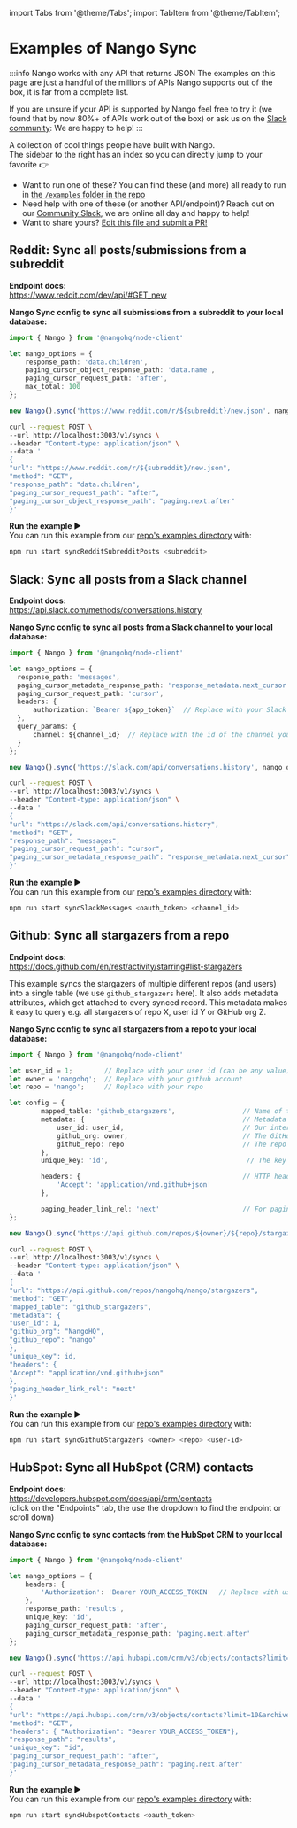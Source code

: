 
import Tabs from '@theme/Tabs';
import TabItem from '@theme/TabItem';

# Examples of Nango Sync

:::info Nango works with any API that returns JSON
The examples on this page are just a handful of the millions of APIs Nango supports out of the box, it is far from a complete list.

If you are unsure if your API is supported by Nango feel free to try it (we found that by now 80%+ of APIs work out of the box) or ask us on the [Slack community](https://nango.dev/slack): We are happy to help!
:::

A collection of cool things people have built with Nango.  
The sidebar to the right has an index so you can directly jump to your favorite 👉

* Want to run one of these? You can find these (and more) all ready to run in [the `/examples` folder in the repo](https://github.com/NangoHQ/nango/tree/main/examples)
* Need help with one of these (or another API/endpoint)? Reach out on our [Community Slack](https://nango.dev/slack), we are online all day and happy to help!
* Want to share yours? [Edit this file and submit a PR!](https://github.com/nangohq/nango/tree/main/docs/docs/real-world-examples.md)

## Reddit: Sync all posts/submissions from a subreddit

**Endpoint docs:**  
https://www.reddit.com/dev/api/#GET_new

**Nango Sync config to sync all submissions from a subreddit to your local database:**
<Tabs groupId="programming-language">
  <TabItem value="node" label="Node SDK">

```ts
import { Nango } from '@nangohq/node-client'

let nango_options = {
    response_path: 'data.children',
    paging_cursor_object_response_path: 'data.name',
    paging_cursor_request_path: 'after',
    max_total: 100
};

new Nango().sync('https://www.reddit.com/r/${subreddit}/new.json', nango_options);  // Replace ${subreddit} with your subreddit
```
  </TabItem>
  <TabItem value="curl" label="REST API (curl)">

  ```bash
  curl --request POST \
--url http://localhost:3003/v1/syncs \
 --header "Content-type: application/json" \
 --data '
 {
"url": "https://www.reddit.com/r/${subreddit}/new.json",
"method": "GET",
"response_path": "data.children",
"paging_cursor_request_path": "after",
"paging_cursor_object_response_path": "paging.next.after"
}'
  ```
  </TabItem>
</Tabs>

**Run the example ▶️**  
You can run this example from our [repo's examples directory](https://github.com/NangoHQ/nango/tree/main/examples) with:
```bash
npm run start syncRedditSubredditPosts <subreddit>
```

## Slack: Sync all posts from a Slack channel

**Endpoint docs:**  
https://api.slack.com/methods/conversations.history

**Nango Sync config to sync all posts from a Slack channel to your local database:**
<Tabs groupId="programming-language">
  <TabItem value="node" label="Node SDK">

```ts
import { Nango } from '@nangohq/node-client'

let nango_options = {
  response_path: 'messages',
  paging_cursor_metadata_response_path: 'response_metadata.next_cursor',
  paging_cursor_request_path: 'cursor',
  headers: {
      authorization: `Bearer ${app_token}`  // Replace with your Slack oauth_token
  },
  query_params: {
      channel: ${channel_id}  // Replace with the id of the channel you want to sync
  }
};

new Nango().sync('https://slack.com/api/conversations.history', nango_options); 
```
  </TabItem>
  <TabItem value="curl" label="REST API (curl)">

  ```bash
  curl --request POST \
--url http://localhost:3003/v1/syncs \
 --header "Content-type: application/json" \
 --data '
 {
"url": "https://slack.com/api/conversations.history",
"method": "GET",
"response_path": "messages",
"paging_cursor_request_path": "cursor",
"paging_cursor_metadata_response_path": "response_metadata.next_cursor"
}'
  ```
  </TabItem>
</Tabs>

**Run the example ▶️**  
You can run this example from our [repo's examples directory](https://github.com/NangoHQ/nango/tree/main/examples) with:
```bash
npm run start syncSlackMessages <oauth_token> <channel_id>
```

## Github: Sync all stargazers from a repo

**Endpoint docs:**  
https://docs.github.com/en/rest/activity/starring#list-stargazers

This example syncs the stargazers of multiple different repos (and users) into a single table (we use `github_stargazers` here). It also adds metadata attributes, which get attached to every synced record. This metadata makes it easy to query e.g. all stargazers of repo X, user id Y or GitHub org Z.

**Nango Sync config to sync all stargazers from a repo to your local database:**
<Tabs groupId="programming-language">
  <TabItem value="node" label="Node SDK">

```ts
import { Nango } from '@nangohq/node-client'

let user_id = 1;        // Replace with your user id (can be any value)
let owner = 'nangohq';  // Replace with your github account
let repo = 'nango';     // Replace with your repo

let config = {
        mapped_table: 'github_stargazers',                 // Name of the destination table
        metadata: {                                        // Metadata that will get attached to every synced row
            user_id: user_id,                              // Our internal user id (or account id etc.)
            github_org: owner,                             // The GitHub org
            github_repo: repo                              // The repo name
        },
        unique_key: 'id',                                   // The key of the unique id in the records, for upserts

        headers: {                                         // HTTP headers to be sent with every API request
            'Accept': 'application/vnd.github+json'                    // GitHub recommends passing this for every API request
        },

        paging_header_link_rel: 'next'                     // For pagination.
};

new Nango().sync('https://api.github.com/repos/${owner}/${repo}/stargazers', nango_options); 
```
  </TabItem>
  <TabItem value="curl" label="REST API (curl)">

  ```bash
  curl --request POST \
--url http://localhost:3003/v1/syncs \
 --header "Content-type: application/json" \
 --data '
 {
"url": "https://api.github.com/repos/nangohq/nango/stargazers",
"method": "GET",
"mapped_table": "github_stargazers",
"metadata": {
  "user_id": 1,
  "github_org": "NangoHQ",
  "github_repo": "nango"
},
"unique_key": id,
"headers": {
  "Accept": "application/vnd.github+json"
},
"paging_header_link_rel": "next"
}'
  ```
  </TabItem>
</Tabs>

**Run the example ▶️**  
You can run this example from our [repo's examples directory](https://github.com/NangoHQ/nango/tree/main/examples) with:
```bash
npm run start syncGithubStargazers <owner> <repo> <user-id>
```


## HubSpot: Sync all HubSpot (CRM) contacts

**Endpoint docs:**  
https://developers.hubspot.com/docs/api/crm/contacts  
(click on the "Endpoints" tab, the use the dropdown to find the endpoint or scroll down)

**Nango Sync config to sync contacts from the HubSpot CRM to your local database:**
<Tabs groupId="programming-language">
  <TabItem value="node" label="Node SDK">

```ts
import { Nango } from '@nangohq/node-client'

let nango_options = {
    headers: {
        'Authorization': 'Bearer YOUR_ACCESS_TOKEN'  // Replace with user's access token
    },
    response_path: 'results',
    unique_key: 'id',
    paging_cursor_request_path: 'after',
    paging_cursor_metadata_response_path: 'paging.next.after'
};

new Nango().sync('https://api.hubapi.com/crm/v3/objects/contacts?limit=10&archived=false', nango_options);
```
  </TabItem>
  <TabItem value="curl" label="REST API (curl)">

  ```bash
  curl --request POST \
--url http://localhost:3003/v1/syncs \
 --header "Content-type: application/json" \
 --data '
 {
"url": "https://api.hubapi.com/crm/v3/objects/contacts?limit=10&archived=false",
"method": "GET",
"headers": { "Authorization": "Bearer YOUR_ACCESS_TOKEN"},
"response_path": "results",
"unique_key": "id",
"paging_cursor_request_path": "after",
"paging_cursor_metadata_response_path": "paging.next.after"
}'
  ```
  </TabItem>
</Tabs>

**Run the example ▶️**  
You can run this example from our [repo's examples directory](https://github.com/NangoHQ/nango/tree/main/examples) with:
```bash
npm run start syncHubspotContacts <oauth_token>
```
